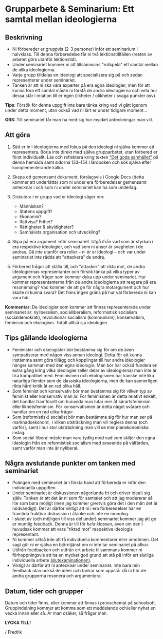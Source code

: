 # Grupparbete & Seminarium: Ett samtal mellan ideologierna

## Beskrivning

* Ni förbereder er gruppvis (2-3 personer) inför ett seminarium i halvklass. Till denna förberedelse får ni två lektionstillfällen (resten av arbetet görs utanför lektionstid). 
* Under seminariet kommer ni att tillsammans "rollspela" ett samtal mellan de olika ideologierna. 
* Varje grupp tilldelas en ideologi att specialisera sig på och sedan representerar under seminariet. 
* Tanken är att ni ska vara experter på era egna ideologier, men för att kunna föra ett samtal måste ni förstå de andra ideologierna och veta hur dessa står i relation till er egen (likheter / olikheter / svaga punkter osv).

<!--* Förutom sådant ni själva vill framhäva hos er egen tilldelade ideologi ska ni också fundera på och förbereda frågor att ställa till de andra ideologiernas representanter. -->

**Tips:** Försök för denna uppgift inte bara tänka kring vad vi gått igenom under detta moment, utan också vad ni lärt er under tidigare moment...

**OBS:** Till seminariet får man ha med sig hur mycket anteckningar man vill.

## Att göra

1. Sätt er in i ideologierna med fokus på den ideologi ni själva kommer att representera. Börja inte direkt med själva grupparbetet, utan förbered er först individuellt. Läs och reflektera kring texten ["Det goda samhället"](../material/om_ideologierna.md) på denna hemsida samt sidorna 133–154 i läroboken och sök själva efter komplementerande källor. 
2. Skapa ett gemensamt dokument, förslagsvis i Google Docs (detta kommer att underlätta) som ni under era förberedelser gemensamt antecknar i och som ni under seminariet kan ha som underlag.
3. Diskutera i er grupp vad er ideologi säger om:

	* Människan?
	* Statens uppgift?
	* Ekonomin?
	* Rättvisa? Frihet?
	* Rättigheter & skyldigheter?
	* Samhällets organisation och utveckling?
	
4. Slipa på era argument inför seminariet. Utgå ifrån vad som är styrkan i era respektive ideologier, och vad som ni anser är svagheten i de andras. Gå *inte* utanför era roller – ni *är* er ideologi – och var under seminariet inte rädda att "attackera" de andra. 
5. Förbered frågor att ställa till, och "attacker" att rikta mot, de andra ideologiernas representanter och försök tänka på vilka typer av argument och frågor som kommer dyka upp under seminariet. Hur kommer representanterna från de andra ideologierna att reagera på era resonemang? Vad kommer de att ge för några motargument och hur skulle ni kunna svara? Det finns ingen gräns på hur väl förbereda ni kan vara här.

**Kommentar:** De ideologier som kommer att finnas representerade under seminariet är: nyliberalism, socialliberalism, reformistisk socialism (socialdemokrati), revolutionär socialism (kommunism), konservatism, feminism och ekologism. Totalt alltså sju ideologier

## Tips gällande ideologierna

* Feminister och ekologister bör bestämma sig för om de även sympatiserar med någon viss annan ideologi. Detta för att kunna instämma samt göra tillägg och kopplingar till hur andra ideologier hänger samman med den egna ideologin. Man bör här också fundera en extra gång kring vilka ideologier (eller delar av ideologierna) man inte är lika kompatibel med. Feminismen och ekologismen har kanske inte lika naturliga fiender som de klassiska ideologierna, men de kan sannerligen rikta hård kritik åt en rad olika håll.
* Som feminist och konservativ bör man bestämma sig för vilken typ av feminist eller konservativ man är. För feminismen är detta relativt enkelt, det handlar framförallt om huruvida man lutar mer åt särartsfeminism eller likhetsfeminism. För konservatismen är detta något svårare och handlar om en rad olika frågor.
* Som (reformistisk) socialist bör man bestämma sig för hur man ser på marknadsekonomi, i vilken utsträckning man vill reglera denna (och varför), samt i hur stor utsträckning man vill se mer planekonomiska inslag. 
* Som social-liberal måste man vara tydlig med vad som skiljer den egna ideologin från en reformistisk socialism med avseende på välfärden, samt varför man inte är nyliberal.


## Några avslutande punkter om tanken med seminariet
* Poängen med seminariet är i första hand att förbereda er inför den individuella uppgiften. 
* Under seminariet är diskussionen någorlunda fri och driver idealt sig själv. Tanken är att det är ni som för samtalet och att jag modererar så lite som bara möjligt (men jag kommer givetvis göra det i den mån det är nödvändigt). Det är därför viktigt att ni i era förberedelser har en framtida fruktbar diskussion i åtanke och inte en monolog. 
* I slutet av (och möjligen till viss del under) seminariet kommer jag att ge er muntlig feedback. Denna är till för *hela klassen*, även om den i huvudsak kommer att vara "riktad mot" respektive ideologis representant. 
* Ni kommer alltså inte att få individuella kommentarer eller omdömen. Det sagt gör ni er själva en björntjänst om ni inte tar seminariet på allvar. 
* Utifrån feedbacken och utifrån ert arbete tillsammans kommer ni förhoppningsvis att ha en mycket god grund att stå på inför ert slutliga individuella arbete [(slutexaminationen)](ideologier_individuell_slutex.md).
* Viktigt är därför att ni antecknar under seminariet. Inte bara min feedback utan också de idéer och tankar som uppstår då ni hör de andra grupperna resonera och argumentera.

<!--Ha exempel på frågor man kan ta upp här? -->


## Datum, tider och grupper
Datum och tider finns, eller kommer att finnas i provschemat på schoolsoft. Gruppindelning kommer att komma som ett meddelande och/eller nyhet en vecka innan eller så. Är man osäker, så frågar man. 

**LYCKA TILL!**

/ Fredrik
